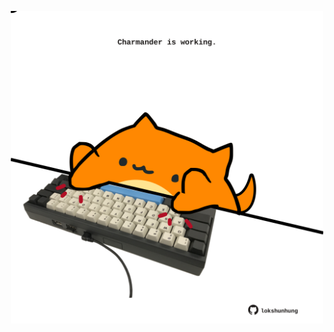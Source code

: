 <!-- built at 14/12/2022, 23:00:47 UTC -->
<p align="center">
  <img width="500" height="500" src="./ReadmeImage.svg">
</p>
